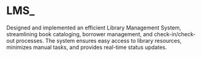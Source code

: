 # LMS_
Designed and implemented an efficient Library Management System, streamlining book cataloging, borrower management, and check-in/check-out processes. The system ensures easy access to library resources, minimizes manual tasks, and provides real-time status updates.
